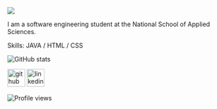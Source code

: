 ![](https://happycoding.io/tutorials/java/images/hello-world-4.png)


I am a software engineering student at the National School of Applied Sciences.

Skills: JAVA / HTML / CSS
 

![GitHub stats](https://github-readme-stats.vercel.app/api?username=EssalehiZainaba&show_icons=true&count_private=true)  
 



[<img src='https://cdn.jsdelivr.net/npm/simple-icons@3.0.1/icons/github.svg' alt='github' height='40'>](https://github.com/EssalehiZainaba)  [<img src='https://cdn.jsdelivr.net/npm/simple-icons@3.0.1/icons/linkedin.svg' alt='linkedin' height='40'>](https://www.linkedin.com/in/https://www.linkedin.com/in/zainaba-essalehi-5611041b2//) 


![Profile views](https://gpvc.arturio.dev/EssalehiZainaba) 
